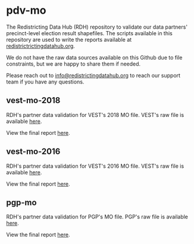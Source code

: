 # pdv-mo

The Redistricting Data Hub (RDH) repository to validate our data partners' precinct-level election result shapefiles. The scripts available in this repository are used to write the reports available at [redistrictrictingdatahub.org]([https://redistrictingdatahub.org/](https://redistrictingdatahub.org/)). 

We do not have the raw data sources available on this Github due to file constraints, but we are happy to share them if needed. 

Please reach out to info@redistrictingdatahub.org to reach our support team if you have any questions. 

## vest-mo-2018

RDH's partner data validation for VEST's 2018 MO file. VEST's raw file is available [here](https://dataverse.harvard.edu/file.xhtml?fileId=4366212&version=36.0).

View the final report [here](https://redistrictingdatahub.org/dataset/vest-2018-missouri-precinct-and-election-results/).

## vest-mo-2016

RDH's partner data validation for VEST's 2016 MO file. VEST's raw file is available [here](https://dataverse.harvard.edu/file.xhtml?fileId=4366198&version=56.0).

View the final report [here](https://redistrictingdatahub.org/dataset/vest-2016-missouri-precinct-and-election-results/). 

## pgp-mo

RDH's partner data validation for PGP's MO file. PGP's raw file is available [here](https://gerrymander.princeton.edu/reforms/MO).

View the final report [here](https://redistrictingdatahub.org/dataset/pgp-missouri-2016-precincts-and-election-results/). 

